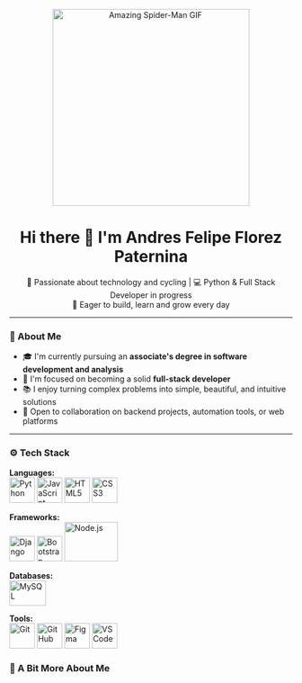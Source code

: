 <p align="center">
  <img src="https://giffiles.alphacoders.com/220/220812.gif" alt="Amazing Spider-Man GIF" width="350">
</p>

<h1 align="center">Hi there 👋 I'm Andres Felipe Florez Paternina</h1>

<p align="center">
  🚴 Passionate about technology and cycling | 💻 Python & Full Stack Developer in progress<br>
  🌱 Eager to build, learn and grow every day
</p>

---

### 🧠 About Me

- 🎓 I'm currently pursuing an **associate's degree in software development and analysis**
- 🚀 I'm focused on becoming a solid **full-stack developer**
- 📚 I enjoy turning complex problems into simple, beautiful, and intuitive solutions
- 💬 Open to collaboration on backend projects, automation tools, or web platforms

---

### ⚙️ Tech Stack

**Languages:**<br>
<img src="https://cdn.jsdelivr.net/gh/devicons/devicon/icons/python/python-original.svg" alt="Python" width="45" height="45"/> <img src="https://cdn.jsdelivr.net/gh/devicons/devicon/icons/javascript/javascript-original.svg" alt="JavaScript" width="45" height="45"/> <img src="https://cdn.jsdelivr.net/gh/devicons/devicon/icons/html5/html5-original.svg" alt="HTML5" width="45" height="45"/> <img src="https://cdn.jsdelivr.net/gh/devicons/devicon/icons/css3/css3-original.svg" alt="CSS3" width="45" height="45"/>

**Frameworks:**<br>
<img src="https://cdn.jsdelivr.net/gh/devicons/devicon/icons/django/django-plain.svg" alt="Django" width="45" height="45"/> <img src="https://iconape.com/wp-content/files/vp/370638/svg/bootstrap-logo-icon-png-svg.png" alt="Bootstrap" width="45" height="45"/> <img src="https://cdn.freebiesupply.com/logos/thumbs/2x/nodejs-1-logo.png" alt="Node.js" width="95" height="70"/>

**Databases:**<br>
<img src="https://www.pngplay.com/wp-content/uploads/7/Mysql-Logo-PNG-Background-420x279.png" alt="MySQL" width="65" height="45"/>

**Tools:**<br>
<img src="https://cdn.jsdelivr.net/gh/devicons/devicon/icons/git/git-original.svg" alt="Git" width="45" height="45"/> <img src="https://cdn.jsdelivr.net/gh/devicons/devicon/icons/github/github-original.svg" alt="GitHub" width="45" height="45"/> <img src="https://cdn.jsdelivr.net/gh/devicons/devicon/icons/figma/figma-original.svg" alt="Figma" width="45" height="45"/> <img src="https://cdn.jsdelivr.net/gh/devicons/devicon/icons/vscode/vscode-original.svg" alt="VS Code" width="45" height="45"/>
<br>


### 🚴 A Bit More About Me

